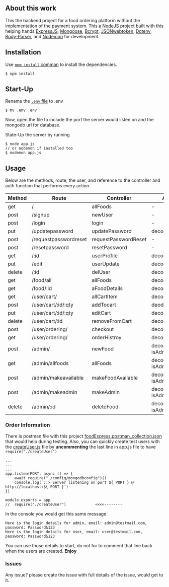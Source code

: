 ## About this work

This the backend project for a food ordering platform without the implementation of the payment system. This a [NodeJS]() project built with this helping hands [ExpressJS](), [Mongoose](), [Bcrypt](), [JSONwebtoken](), [Dotenv](), [Body-Parser](), and [Nodemon]() for development.

## Installation

Use [`npm install` comman]() to install the dependencies.

```
$ npm install
```

## Start-Up

Rename the [`.env` file](``) to .env

```
$ mv .env .env
```

Now, open the file to include the port the server would listen on and the mongodb url for database.

State-Up the server by running

```
$ node app.js
// or nodemon if installed too
$ nodemon app.js
```

## Usage

Below are the methods, route, the user, and reference to the controller and auth function that performs every action.

| Method | Route                 | Controller           | Auth                 |
| ------ | --------------------- | -------------------- | -------------------- |
| get    | /                     | allFoods             | -                    |
| post   | /signup               | newUser              | -                    |
| post   | /login                | login                | -                    |
| put    | /updatepassword       | updatePassword       | decodeToken          |
| post   | /requestpasswordreset | requestPasswordReset | -                    |
| post   | /resetpassword        | resetPassword        | -                    |
| get    | /:id                  | userProfile          | decodetoken          |
| put    | /edit                 | userUpdate           | decodeToken          |
| delete | /:id                  | delUser              | decodeToken          |
| get    | /food/all             | allFoods             | decodeToken          |
| get    | /food/:id             | aFoodDetails         | decodeToken          |
| get    | /user/cart/           | allCartItem          | decodeToken          |
| post   | /user/cart/:id/:qty   | addTocart            | deodeToken           |
| put    | /user/cart/:id/:qty   | editCart             | decodeToken          |
| delete | /user/cart/:id        | removeFromCart       | decodeToken          |
| post   | /user/ordering/       | checkout             | decodeToken          |
| get    | /user/ordering/       | orderHistroy         | decodeToken          |
| post   | /admin/               | newFood              | decodeToken, isAdmin |
| get    | /admin/allfoods       | allFoods             | decodeToken, isAdmin |
| post   | /admin/makeavailable  | makeFoodAvailable    | decodeToken, isAdmin |
| post   | /admin/makeadmin      | makeAdmin            | decodetoken, isAdmin |
| delete | /admin/:id            | deleteFood           | decodetoken, isAdmin |

### Order Information

There is postman file with this project [foodExpress.postman_collection.json]() that would help during testing. Also, you can quickly create test users with the [createUser.js]() file by **uncommenting** the last line in app.js file to have `require("./createUser")`

```
...
...
...
app.listen(PORT, async () => {
    await require("./config/mongodbconfig")()
    console.log(`::> Server listening on port ${ PORT } @ http://localhost:${ PORT }`)
})

module.exports = app
//  require("./createUser")             <<<<--------
```

In the console you would get this same message

```
Here is the login details for admin, email: admin@testmail.com, password: Password&123
Here is the login details for user, email: user@testmail.com, password: Password&123
```

You can use those details to start, do not for to comment that line back when the users are created. **Enjoy**

### Issues

Any issue? please create the issue with full details of the issue, would get to it.
